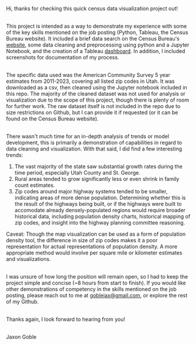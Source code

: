Hi, thanks for checking this quick census data visualization project out!<br><br> 

This project is intended as a way to demonstrate my experience with some of the key skills mentioned on the job posting (Python, Tableau, the Census Bureau website). It included a brief data search on the Census Bureau's <a href="https://data.census.gov/map/040XX00US49,49$8600000?t=Income+and+Poverty&layer=VT_2023_860_Z2_PY_D1&loc=39.5448,-112.7272,z6.0000">website<a>, some data cleaning and preprocessing using python and a Jupyter Notebook, and the creation of a Tableau <a href="https://public.tableau.com/views/CensusDataDemonstration/Dashboard-UtahFamilyCountEstimatebyZipCodeYear?:language=en-US&:sid=&:redirect=auth&:display_count=n&:origin=viz_share_link">dashboard<a>. In addition, I included screenshots for documentation of my process. <br><br>

The specific data used was the American Community Survey 5 year estimates from 2011-2023, covering all listed zip codes in Utah. It was downloaded as a csv, then cleaned using the Jupyter notebook included in this repo. The majority of the cleaned dataset was not used for analysis or visualization due to the scope of this project, though there is plenty of room for further work. The raw dataset itself is not included in the repo due to size restrictions on Github, but I can provide it if requested (or it can be found on the Census Bureau website). <br><br>

There wasn't much time for an in-depth analysis of trends or model development, this is primarily a demonstration of capabilities in regard to data cleaning and visualization. With that said, I did find a few interesting trends:<br>
1. The vast majority of the state saw substantial growth rates during the time period, especially Utah County and St. George.
2. Rural areas tended to grow significantly less or even shrink in family count estimates.
3. Zip codes around major highway systems tended to be smaller, indicating areas of more dense population. Determining whether this is the result of the highways being built, or if the highways were built to accomodate already densely-populated regions would require broader historical data, including population density charts, historical mapping of zip codes, and insight into the highway planning committee reasoning. <br>

Caveat: Though the map visualization can be used as a form of population density tool, the difference in size of zip codes makes it a poor representation for actual representations of population density. A more appropriate method would involve per square mile or kilometer estimates and visualizations. <br><br>

I was unsure of how long the position will remain open, so I had to keep the project simple and concise (~8 hours from start to finish). If you would like other demonstrations of competency in the skills mentioned on the job posting, please reach out to me at goblejax@gmail.com, or explore the rest of my Github. <br><br>

Thanks again, I look forward to hearing from you! <br><br>

Jaxon Goble
